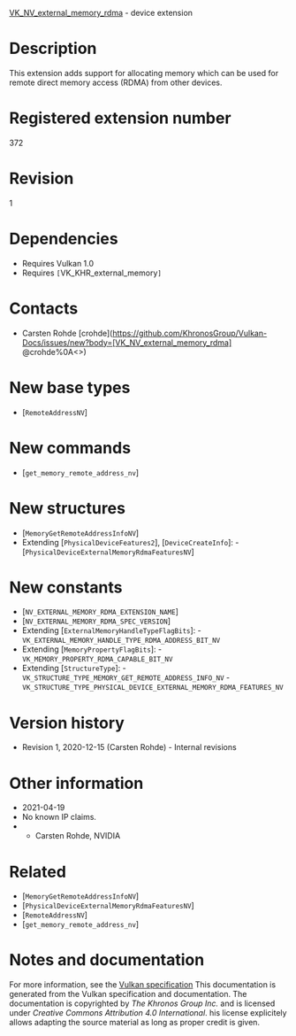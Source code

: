 [VK_NV_external_memory_rdma](https://www.khronos.org/registry/vulkan/specs/1.3-extensions/man/html/VK_NV_external_memory_rdma.html) - device extension

# Description
This extension adds support for allocating memory which can be used for
remote direct memory access (RDMA) from other devices.

# Registered extension number
372

# Revision
1

# Dependencies
- Requires Vulkan 1.0
- Requires `[`VK_KHR_external_memory`]`

# Contacts
- Carsten Rohde [crohde](https://github.com/KhronosGroup/Vulkan-Docs/issues/new?body=[VK_NV_external_memory_rdma] @crohde%0A<<Here describe the issue or question you have about the VK_NV_external_memory_rdma extension>>)

# New base types
- [`RemoteAddressNV`]

# New commands
- [`get_memory_remote_address_nv`]

# New structures
- [`MemoryGetRemoteAddressInfoNV`]
- Extending [`PhysicalDeviceFeatures2`], [`DeviceCreateInfo`]:  - [`PhysicalDeviceExternalMemoryRdmaFeaturesNV`]

# New constants
- [`NV_EXTERNAL_MEMORY_RDMA_EXTENSION_NAME`]
- [`NV_EXTERNAL_MEMORY_RDMA_SPEC_VERSION`]
- Extending [`ExternalMemoryHandleTypeFlagBits`]:  - `VK_EXTERNAL_MEMORY_HANDLE_TYPE_RDMA_ADDRESS_BIT_NV` 
- Extending [`MemoryPropertyFlagBits`]:  - `VK_MEMORY_PROPERTY_RDMA_CAPABLE_BIT_NV` 
- Extending [`StructureType`]:  - `VK_STRUCTURE_TYPE_MEMORY_GET_REMOTE_ADDRESS_INFO_NV`  - `VK_STRUCTURE_TYPE_PHYSICAL_DEVICE_EXTERNAL_MEMORY_RDMA_FEATURES_NV`

# Version history
- Revision 1, 2020-12-15 (Carsten Rohde)  - Internal revisions

# Other information
* 2021-04-19
* No known IP claims.
*   - Carsten Rohde, NVIDIA

# Related
- [`MemoryGetRemoteAddressInfoNV`]
- [`PhysicalDeviceExternalMemoryRdmaFeaturesNV`]
- [`RemoteAddressNV`]
- [`get_memory_remote_address_nv`]

# Notes and documentation
For more information, see the [Vulkan specification](https://www.khronos.org/registry/vulkan/specs/1.3-extensions/html/vkspec.html)
This documentation is generated from the Vulkan specification and documentation.
The documentation is copyrighted by *The Khronos Group Inc.* and is licensed under *Creative Commons Attribution 4.0 International*.
his license explicitely allows adapting the source material as long as proper credit is given.
        
